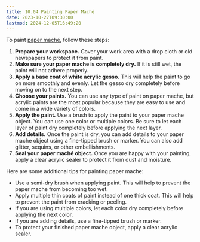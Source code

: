 ```yaml
---
title: 10.04 Painting Paper Maché
date: 2023-10-27T09:30:00
lastmod: 2024-12-05T16:49:20
---
```


To paint [paper maché](../../../../making/paper-maché.md), follow these steps:

1. **Prepare your workspace.** Cover your work area with a drop cloth or old newspapers to protect it from paint.
2. **Make sure your paper mache is completely dry.** If it is still wet, the paint will not adhere properly.
3. **Apply a base coat of white acrylic gesso.** This will help the paint to go on more smoothly and evenly. Let the gesso dry completely before moving on to the next step.
4. **Choose your paints.** You can use any type of paint on paper mache, but acrylic paints are the most popular because they are easy to use and come in a wide variety of colors.
5. **Apply the paint.** Use a brush to apply the paint to your paper mache object. You can use one color or multiple colors. Be sure to let each layer of paint dry completely before applying the next layer.
6. **Add details.** Once the paint is dry, you can add details to your paper mache object using a fine-tipped brush or marker. You can also add glitter, sequins, or other embellishments.
7. **Seal your paper maché object.** Once you are happy with your painting, apply a clear acrylic sealer to protect it from dust and moisture.

Here are some additional tips for painting paper mache:

- Use a semi-dry brush when applying paint. This will help to prevent the paper mache from becoming too wet.
- Apply multiple thin coats of paint instead of one thick coat. This will help to prevent the paint from cracking or peeling.
- If you are using multiple colors, let each color dry completely before applying the next color.
- If you are adding details, use a fine-tipped brush or marker.
- To protect your finished paper mache object, apply a clear acrylic sealer.
